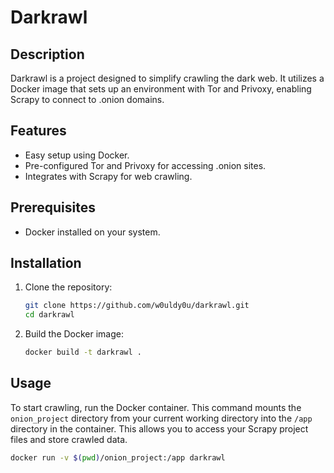 # Darkrawl

## Description

Darkrawl is a project designed to simplify crawling the dark web. It utilizes a Docker image that sets up an environment with Tor and Privoxy, enabling Scrapy to connect to .onion domains.

## Features

*   Easy setup using Docker.
*   Pre-configured Tor and Privoxy for accessing .onion sites.
*   Integrates with Scrapy for web crawling.

## Prerequisites

*   Docker installed on your system.

## Installation

1.  Clone the repository:
    ```bash
    git clone https://github.com/w0uldy0u/darkrawl.git
    cd darkrawl
    ```
2.  Build the Docker image:
    ```bash
    docker build -t darkrawl .
    ```

## Usage

To start crawling, run the Docker container. This command mounts the `onion_project` directory from your current working directory into the `/app` directory in the container. This allows you to access your Scrapy project files and store crawled data.

```bash
docker run -v $(pwd)/onion_project:/app darkrawl
```
